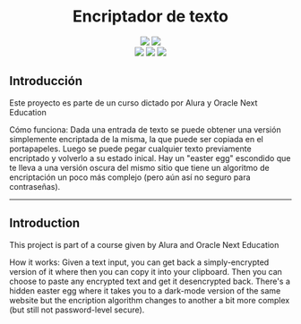 <h1 align="center"> Encriptador de texto </h1>

<p align="center">
  <img src="https://img.shields.io/badge/Alura_ONE-Challenge%231-orange">
  <img src="https://img.shields.io/badge/Status-finalizado-blue"><br>
  <img src="https://img.shields.io/badge/HTML-orange">
  <img src="https://img.shields.io/badge/CSS-blue">
  <img src="https://img.shields.io/badge/JavaScript-yellow">
</p>

## Introducción
Este proyecto es parte de un curso dictado por Alura y Oracle Next Education

Cómo funciona:
Dada una entrada de texto se puede obtener una versión simplemente encriptada de la misma, la que puede ser copiada en el portapapeles. Luego se puede pegar cualquier texto previamente encriptado y volverlo a su estado inical.
Hay un "easter egg" escondido que te lleva a una versión oscura del mismo sitio que tiene un algoritmo de encriptación un poco más complejo (pero aún así no seguro para contraseñas).

-------------------------------------------------------------------------
## Introduction
This project is part of a course given by Alura and Oracle Next Education

How it works:
Given a text input, you can get back a simply-encrypted version of it where then you can copy it into your clipboard. Then you can choose to paste any encrypted text and get it desencrypted back.
There's a hidden easter egg where it takes you to a dark-mode version of the same website but the encription algorithm changes to another a bit more complex (but still not password-level secure).
